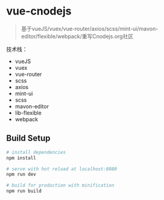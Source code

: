# vue-cnodejs

> 基于vueJS/vuex/vue-router/axios/scss/mint-ui/mavon-editor/flexible/webpack/重写Cnodejs.org社区

技术栈：
- vueJS
- vuex 
- vue-router
- scss
- axios 
- mint-ui 
- scss
- mavon-editor
- lib-flexible
- webpack


## Build Setup

``` bash
# install dependencies
npm install

# serve with hot reload at localhost:8080
npm run dev

# build for production with minification
npm run build
```